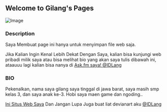 ## Welcome to Gilang's Pages
  ![Image](https://2.bp.blogspot.com/-8iCFPfUxDYg/Wj_FZmatrOI/AAAAAAAAAY8/R00d_KqVfPUBqlZhHfntNVNEFuA2fAWCACLcBGAs/s320/4274187-jason_voorhees_colored_by_likwidlead-d3bqrat.jpg)
### Description

Saya Membuat page ini hanya untuk menyimpan file web saja.

Jika Kalian Ingin Kenal Lebih Dekat Dengan Saya, kalian bisa kunjungi web pribadi milik saya atau bisa melihat bio yang akan saya tulis dibawah ini, ataauuu lagi kalian bisa nanya di [Ask.fm saya! @IDLang](https://ask.fm/idlang)

### BIO

Pekenalkan, nama saya gilang saya tinggal di jawa barat, saya masih smp kelas 3, dan saya anak ke-3.
Hobi saya maen game dan ngoding..

[Ini Situs Web Saya](https://www.idlang.me/) Dan Jangan Lupa Juga buat liat devianart aku [@IDLang](https://idlang.deviantart.com)
